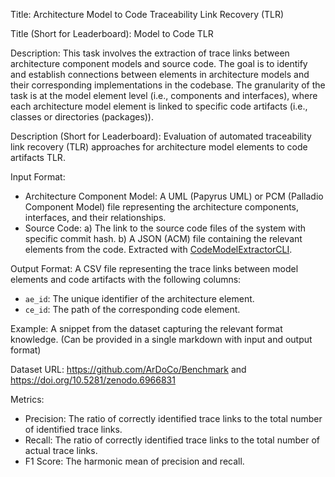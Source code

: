 Title: Architecture Model to Code Traceability Link Recovery (TLR)

Title (Short for Leaderboard): Model to Code TLR

Description: This task involves the extraction of trace links between architecture component models and source code. The goal is to identify and establish connections between elements in architecture models and their corresponding implementations in the codebase. The granularity of the task is at the model element level (i.e., components and interfaces), where each architecture model element is linked to specific code artifacts (i.e., classes or directories (packages)).

Description (Short for Leaderboard): Evaluation of automated traceability link recovery (TLR) approaches for architecture model elements to code artifacts TLR.

Input Format:
* Architecture Component Model: A UML (Papyrus UML) or PCM (Palladio Component Model) file representing the architecture components, interfaces, and their relationships.
* Source Code:
    a) The link to the source code files of the system with specific commit hash.
    b) A JSON (ACM) file containing the relevant elements from the code. Extracted with [CodeModelExtractorCLI](https://github.com/ArDoCo/CodeModelExtractorCLI).

Output Format: A CSV file representing the trace links between model elements and code artifacts with the following columns:
- `ae_id`: The unique identifier of the architecture element.
- `ce_id`: The path of the corresponding code element.

Example: A snippet from the dataset capturing the relevant format knowledge. (Can be provided in a single markdown with input and output format)

Dataset URL: https://github.com/ArDoCo/Benchmark and https://doi.org/10.5281/zenodo.6966831

Metrics:
- Precision: The ratio of correctly identified trace links to the total number of identified trace links.
- Recall: The ratio of correctly identified trace links to the total number of actual trace links.
- F1 Score: The harmonic mean of precision and recall.
